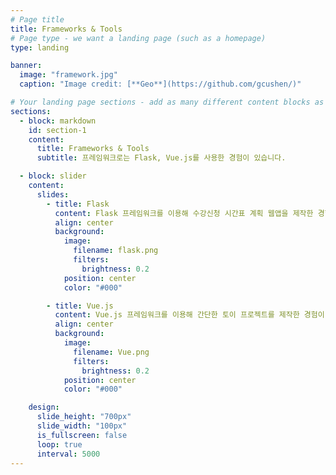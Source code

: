 ```yaml
---
# Page title
title: Frameworks & Tools
# Page type - we want a landing page (such as a homepage)
type: landing

banner:
  image: "framework.jpg"
  caption: "Image credit: [**Geo**](https://github.com/gcushen/)"

# Your landing page sections - add as many different content blocks as you like
sections:
  - block: markdown
    id: section-1
    content:
      title: Frameworks & Tools
      subtitle: 프레임워크로는 Flask, Vue.js를 사용한 경험이 있습니다.

  - block: slider
    content:
      slides:
        - title: Flask
          content: Flask 프레임워크를 이용해 수강신청 시간표 계획 웹앱을 제작한 경험이 있습니다. Flask는 파이썬 기반의 웹 프레임워크로, 가볍고 빠르게 웹 애플리케이션을 개발할 수 있습니다. 주로 백엔드 API를 구축하고, HTML 템플릿을 통해 프론트엔드와 연동하는 방식으로 활용했습니다.
          align: center
          background:
            image:
              filename: flask.png
              filters:
                brightness: 0.2
            position: center
            color: "#000"

        - title: Vue.js
          content: Vue.js 프레임워크를 이용해 간단한 토이 프로젝트를 제작한 경험이 있습니다. Vue는 반응형 웹 애플리케이션 제작에 유용하며, 컴포넌트 기반 개발 방식 덕분에 유지보수가 용이합니다. 프론트엔드 부분에서 사용자의 입력을 즉각적으로 반영하는 데 중점을 두었습니다.
          align: center
          background:
            image:
              filename: Vue.png
              filters:
                brightness: 0.2
            position: center
            color: "#000"

    design:
      slide_height: "700px"
      slide_width: "100px"
      is_fullscreen: false
      loop: true
      interval: 5000
---
```

